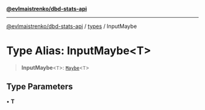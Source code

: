[**@evlmaistrenko/dbd-stats-api**](../../../README.md)

---

[@evlmaistrenko/dbd-stats-api](../../../README.md) / [types](../README.md) / InputMaybe

# Type Alias: InputMaybe\<T\>

> **InputMaybe**\<`T`\>: [`Maybe`](Maybe.md)\<`T`\>

## Type Parameters

• **T**
